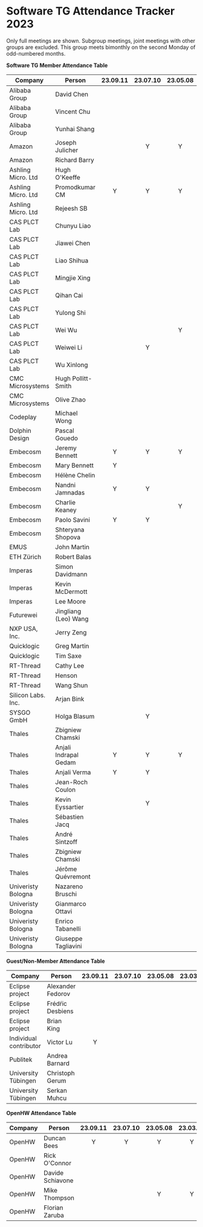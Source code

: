 # Software TG Attendance Tracker 2023

Only full meetings are shown. Subgroup meetings, joint meetings with other
groups are excluded. This group meets bimonthly on the second Monday of
odd-numbered months.

**Software TG Member Attendance Table**

| Company                |  Person               |23.09.11|23.07.10|23.05.08|23.03.13|23.01.09|23.MM.DD|
|------------------------|-----------------------|:------:|:------:|:------:|:------:|:------:|:------:|
| Alibaba Group          | David Chen            |        |        |        |        |        |        |
| Alibaba Group          | Vincent Chu           |        |        |        |        |        |        |
| Alibaba Group          | Yunhai Shang          |        |        |        |        |        |        |
| Amazon                 | Joseph Julicher       |        | Y      | Y      |        | Y      |        |
| Amazon                 | Richard Barry         |        |        |        |        |        |        |
| Ashling Micro. Ltd     | Hugh O'Keeffe         |        |        |        |        |        |        |
| Ashling Micro. Ltd     | Promodkumar CM        | Y      | Y      | Y      | Y      | Y      |        |
| Ashling Micro. Ltd     | Rejeesh SB            |        |        |        |        |        |        |
| CAS PLCT Lab           | Chunyu Liao           |        |        |        |        |        |        |
| CAS PLCT Lab           | Jiawei Chen           |        |        |        |        |        |        |
| CAS PLCT Lab           | Liao Shihua           |        |        |        |        |        |        |
| CAS PLCT Lab           | Mingjie Xing          |        |        |        | Y      |        |        |
| CAS PLCT Lab           | Qihan Cai             |        |        |        |        |        |        |
| CAS PLCT Lab           | Yulong Shi            |        |        |        |        |        |        |
| CAS PLCT Lab           | Wei Wu                |        |        | Y      |        |        |        |
| CAS PLCT Lab           | Weiwei Li             |        | Y      |        | Y      | Y      |        |
| CAS PLCT Lab           | Wu Xinlong            |        |        |        |        |        |        |
| CMC Microsystems       | Hugh Pollitt-Smith    |        |        |        |        |        |        |
| CMC Microsystems       | Olive Zhao            |        |        |        |        | Y      |        |
| Codeplay               | Michael Wong          |        |        |        |        |        |        |
| Dolphin Design         | Pascal Gouedo         |        |        |        |        | Y      |        |
| Embecosm               | Jeremy Bennett        | Y      | Y      | Y      | Y      | Y      |        |
| Embecosm               | Mary Bennett          | Y      |        |        |        | Y      |        |
| Embecosm               | Hélène Chelin         |        |        |        |        | Y      |        |
| Embecosm               | Nandni Jamnadas       | Y      | Y      |        | Y      | Y      |        |
| Embecosm               | Charlie Keaney        |        |        | Y      | Y      | Y      |        |
| Embecosm               | Paolo Savini          | Y      | Y      |        |        |        |        |
| Embecosm               | Shteryana Shopova     |        |        |        |        |        |        |
| EMUS                   | John Martin           |        |        |        |        |        |        |
| ETH Zürich             | Robert Balas          |        |        |        |        |        |        |
| Imperas                | Simon Davidmann       |        |        |        |        |        |        |
| Imperas                | Kevin McDermott       |        |        |        |        |        |        |
| Imperas                | Lee Moore             |        |        |        |        |        |        |
| Futurewei              | Jingliang (Leo) Wang  |        |        |        |        |        |        |
| NXP USA, Inc.          | Jerry Zeng            |        |        |        |        |        |        |
| Quicklogic             | Greg Martin           |        |        |        |        |        |        |
| Quicklogic             | Tim Saxe              |        |        |        |        |        |        |
| RT-Thread              | Cathy Lee             |        |        |        | Y      |        |        |
| RT-Thread              | Henson                |        |        |        | Y      |        |        |
| RT-Thread              | Wang Shun             |        |        |        | Y      |        |        |
| Silicon Labs. Inc.     | Arjan Bink            |        |        |        |        |        |        |
| SYSGO GmbH             | Holga Blasum          |        | Y      |        |        |        |        |
| Thales                 | Zbigniew Chamski      |        |        |        |        |        |        |
| Thales                 | Anjali Indrapal Gedam | Y      | Y      | Y      |        |        |        |
| Thales                 | Anjali Verma          | Y      | Y      |        | Y      |        |        |
| Thales                 | Jean-Roch Coulon      |        |        |        |        |        |        |
| Thales                 | Kevin Eyssartier      |        | Y      |        |        |        |        |
| Thales                 | Sébastien Jacq        |        |        |        |        |        |        |
| Thales                 | André Sintzoff        |        |        |        |        |        |        |
| Thales                 | Zbigniew Chamski      |        |        |        |        |        |        |
| Thales                 | Jérôme Quévremont     |        |        |        | Y      |        |        |
| Univeristy Bologna     | Nazareno Bruschi      |        |        |        |        |        |        |
| Univeristy Bologna     | Gianmarco Ottavi      |        |        |        |        |        |        |
| Univeristy Bologna     | Enrico Tabanelli      |        |        |        |        |        |        |
| Univeristy Bologna     | Giuseppe Tagliavini   |        |        |        |        |        |        |

**Guest/Non-Member Attendance Table**

| Company                |  Person               |23.09.11|23.07.10|23.05.08|23.03.13|23.01.09|23.MM.DD|
|------------------------|-----------------------|:------:|:------:|:------:|:------:|:------:|:------:|
| Eclipse project        | Alexander Fedorov     |        |        |        |        |        |        |
| Eclipse project        | Frédŕic Desbiens      |        |        |        |        |        |        |
| Eclipse project        | Brian King            |        |        |        |        |        |        |
| Individual contributor | Victor Lu             | Y      |        |        |        |        |        |
| Publitek               | Andrea Barnard        |        |        |        |        |        |        |
| University Tübingen    | Christoph Gerum       |        |        |        |        |        |        |
| University Tübingen    | Serkan Muhcu          |        |        |        |        |        |        |

**OpenHW Attendance Table**

| Company                |  Person               |23.09.11|23.07.10|23.05.08|23.03.13|23.01.09|23.MM.DD|
|------------------------|-----------------------|:------:|:------:|:------:|:------:|:------:|:------:|
| OpenHW                 | Duncan Bees           | Y      | Y      | Y      | Y      | Y      |        |
| OpenHW                 | Rick O'Connor         |        |        |        |        |        |        |
| OpenHW                 | Davide Schiavone      |        |        |        |        |        |        |
| OpenHW                 | Mike Thompson         |        |        | Y      | Y      | Y      |        |
| OpenHW                 | Florian Zaruba        |        |        |        |        |        |        |
